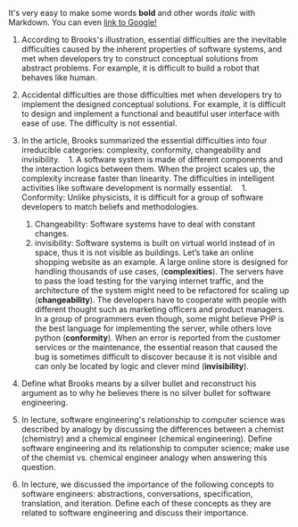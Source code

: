 It's very easy to make some words **bold** and other words *italic* with Markdown. You can even [link to Google!](http://google.com)

1. According to Brooks's illustration, essential difficulties are the inevitable difficulties caused by the inherent properties of software systems, and met when developers try to construct conceptual solutions from abstract problems. For example, it is difficult to build a robot that behaves like human.

1. Accidental difficulties are those difficulties met when developers try to implement the designed conceptual solutions. For example, it is difficult to design and implement a functional and beautiful user interface with ease of use. The difficulty is not essential.

1. In the article, Brooks summarized the essential difficulties into four irreducible categories: complexity, conformity, changeability and invisibility. 
    1. A software system is made of different components and the interaction logics between them. When the project scales up, the complexity increase faster than linearity. The difficulties in intelligent activities like software development is normally essential.
    1. Conformity: Unlike physicists, it is difficult for a group of software developers to match beliefs and methodologies. 
    1. Changeability: Software systems have to deal with constant changes. 
    1. invisibility: Software systems is built on virtual world instead of in space, thus it is not visible as buildings.
  Let’s take an online shopping website as an example. A large online store is designed for handling thousands of use cases, (**complexities**). The servers have to pass the load testing for the varying internet traffic, and the architecture of the system might need to be refactored for scaling up (**changeability**). The developers have to cooperate with people with different thought such as marketing officers and product managers. In a group of programmers even though, some might believe PHP is the best language for implementing the server, while others love python (**conformity**). When an error is reported from the customer services or the maintenance, the essential reason that caused the bug is sometimes difficult to discover because it is not visible and can only be located by logic and clever mind (**invisibility**).

1. Define what Brooks means by a silver bullet and reconstruct his argument as to why he believes there is no silver bullet for software engineering.
1. In lecture, software engineering's relationship to computer science was described by analogy by discussing the differences between a chemist (chemistry) and a chemical engineer (chemical engineering). Define software engineering and its relationship to computer science; make use of the chemist vs. chemical engineer analogy when answering this question.
1. In lecture, we discussed the importance of the following concepts to software engineers: abstractions, conversations, specification, translation, and iteration. Define each of these concepts as they are related to software engineering and discuss their importance.

